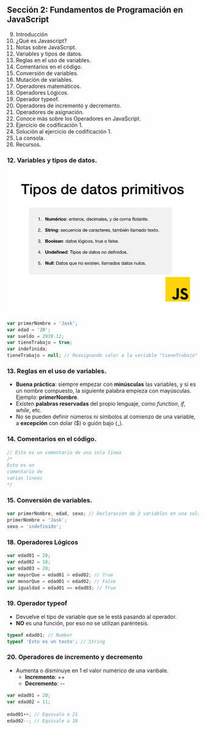 ## Sección 2: Fundamentos de Programación en JavaScript
9. Introducción
10. ¿Qué es Javascript?
11. Notas sobre JavaScript.
12. Variables y tipos de datos.
13. Reglas en el uso de variables.
14. Comentarios en el código.
15. Conversión de variables.
16. Mutación de variables.
17. Operadores matemáticos.
18. Operadores Lógicos.
19. Operador typeof.
20. Operadores de incremento y decremento.
21. Operadores de asignación.
22. Conoce más sobre los Operadores en JavaScript.
23. Ejercicio de codificación 1.
24. Solución al ejercicio de codificación 1.
25. La consola.
26. Recursos.

### 12. Variables y tipos de datos.
![Variables y tipos de datos](../recursos/12_01.png)
```javascript
var primerNombre = 'Jask';
var edad = '20';
var sueldo = 2019.12;
var tieneTrabajo = true;
var indefinida;
tieneTrabajo = null; // Reasignando valor a la variable "tieneTrabajo"
```

### 13. Reglas en el uso de variables.
- **Buena práctica**: siempre empezar con **minúsculas** las variables, y si es un nombre compuesto, la siguiente palabra empieza con mayúsculas. Ejemplo: **primerNombre**.
- Existen **palabras reservadas** del propio lenguaje, como *function*, *if*, *while*, etc.
- No se pueden definir números ni símbolos al comienzo de una variable, a **excepción** con dolar ($) o guión bajo (_).

### 14. Comentarios en el código.
```javascript
// Esto es un comentario de una sola línea
/*
Esto es un 
comentario de
varias líneas
*/
```

 ### 15. Conversión de variables.
 ```javascript
var primerNombre, edad, sexo; // Declaración de 3 variables en una sola línea.
primerNombre = 'Jask';
sexo = 'indefinido';
```

### 18. Operadores Lógicos
```javascript
var edad01 = 20;
var edad02 = 18;
var edad03 = 20;
var mayorQue = edad01 > edad02; // True 
var menorQue = edad01 < edad02; // False
var igualdad = edad01 == edad03; // True
```
### 19. Operador typeof
- Devuelve el tipo de variable que se le está pasando al operador.
- **NO** es una función, por eso no se utilizan paréntesis.
```javascript
typeof edad01; // Number
typeof 'Esto es un texto'; // String
```

### 20. Operadores de incremento y decremento
- Aumenta o disminuye en 1 el valor numérico de una varibale.
  - **Incremento**: ++
  - **Decremento**: --
  
```javascript
var edad01 = 20;
var edad02 = 11;

edad01++; // Equivale a 21
edad02--; // Equivale a 10 
```